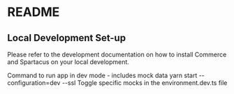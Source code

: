 # README #

## Local Development Set-up ##

Please refer to the development documentation on how to install Commerce and Spartacus on your local development.


Command to run app in dev mode - includes mock data
yarn start --configuration=dev --ssl
Toggle specific mocks in the environment.dev.ts file